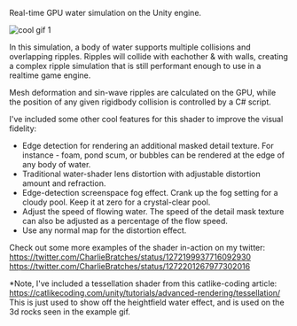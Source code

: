 Real-time GPU water simulation on the Unity engine.

![cool gif 1](./waterExample02.gif)

In this simulation, a body of water supports multiple collisions and overlapping ripples. Ripples will collide with eachother & with walls, creating a complex ripple simulation that is still performant enough to use in a realtime game engine.

Mesh deformation and sin-wave ripples are calculated on the GPU, while the position of any given rigidbody collision is controlled by a C# script.

I've included some other cool features for this shader to improve the visual fidelity:
* Edge detection for rendering an additional masked detail texture. For instance - foam, pond scum, or bubbles can be rendered at the edge of any body of water.
* Traditional water-shader lens distortion with adjustable distortion amount and refraction.
* Edge-detection screenspace fog effect. Crank up the fog setting for a cloudy pool. Keep it at zero for a crystal-clear pool.
* Adjust the speed of flowing water. The speed of the detail mask texture can also be adjusted as a percentage of the flow speed.
* Use any normal map for the distortion effect.

Check out some more examples of the shader in-action on my twitter: https://twitter.com/CharlieBratches/status/1272199937716092930 https://twitter.com/CharlieBratches/status/1272201267977302016

*Note, I've included a tessellation shader from this catlike-coding article: https://catlikecoding.com/unity/tutorials/advanced-rendering/tessellation/
This is just used to show off the heightfield water effect, and is used on the 3d rocks seen in the example gif.
